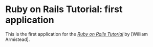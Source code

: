 # Ruby on Rails Tutorial: first application

This is the first application for the
[*Ruby on Rails Tutorial*](http://railstutorial.org/)
by [William Armistead].
